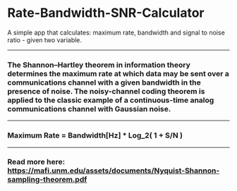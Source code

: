 # Rate-Bandwidth-SNR-Calculator
 A simple app that calculates: maximum rate, bandwidth and signal to noise ratio - given two variable. 
 
------------------------------------------------------------------------------------------------------------------------------------------------------------------------

### The Shannon–Hartley theorem in information theory determines the maximum rate at which data may be sent over a communications channel with a given bandwidth in the presence of noise. The noisy-channel coding theorem is applied to the classic example of a continuous-time analog communications channel with Gaussian noise.

------------------------------------------------------------------------------------------------------------------------------------------------------------------------

### Maximum Rate = Bandwidth[Hz] * Log_2( 1 + S/N ) 

------------------------------------------------------------------------------------------------------------------------------------------------------------------------

### Read more here: https://mafi.unm.edu/assets/documents/Nyquist-Shannon-sampling-theorem.pdf
